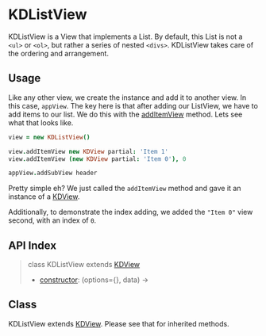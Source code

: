 
# KDListView

KDListView is a View that implements a List. By default, this List is not a 
`<ul>` or `<ol>`, but rather a series of nested `<divs>`. KDListView takes care 
of the ordering and arrangement.

## Usage

Like any other view, we create the instance and add it to another view. In this 
case, `appView`. The key here is that after adding our ListView, we have to add 
items to our list. We do this with the [addItemView](#additemview) method. Lets 
see what that looks like.

```coffee
view = new KDListView()

view.addItemView new KDView partial: 'Item 1'
view.addItemView (new KDView partial: 'Item 0'), 0

appView.addSubView header
```

Pretty simple eh? We just called the `addItemView` method and gave it an 
instance of a [KDView][kdview].

Additionally, to demonstrate the index adding, we added the `"Item 0"` view 
second, with an index of `0`.

## API Index

> class KDListView extends [KDView][kdview]
> - [constructor](#constructor): (options={}, data) ->

## Class

KDListView extends [KDView][kdview]. Please see that for inherited methods.





[kdview]: ./kdview.md
